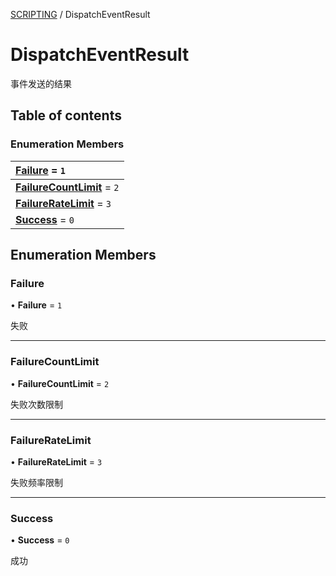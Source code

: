 [SCRIPTING](../groups/Core.SCRIPTING.md) / DispatchEventResult

# DispatchEventResult <Badge type="tip" text="Enumeration" /> <Score text="DispatchEventResult" />

<p class="content-big">

事件发送的结果

</p>

## Table of contents

### Enumeration Members <Score text="Enumeration" /> 
| **[Failure](mw.DispatchEventResult.md#failure)** = ``1``  |
| :----- |
| **[FailureCountLimit](mw.DispatchEventResult.md#failurecountlimit)** = ``2`` |
| **[FailureRateLimit](mw.DispatchEventResult.md#failureratelimit)** = ``3`` |
| **[Success](mw.DispatchEventResult.md#success)** = ``0`` |

## Enumeration Members

### Failure <Score text="Failure" /> 

• **Failure** = ``1``

失败

___

### FailureCountLimit <Score text="FailureCountLimit" /> 

• **FailureCountLimit** = ``2``

失败次数限制

___

### FailureRateLimit <Score text="FailureRateLimit" /> 

• **FailureRateLimit** = ``3``

失败频率限制

___

### Success <Score text="Success" /> 

• **Success** = ``0``

成功
